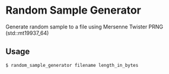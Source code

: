 # Random Sample Generator

Generate random sample to a file using Mersenne Twister PRNG (std::mt19937_64)

## Usage
```console
$ random_sample_generator filename length_in_bytes
```